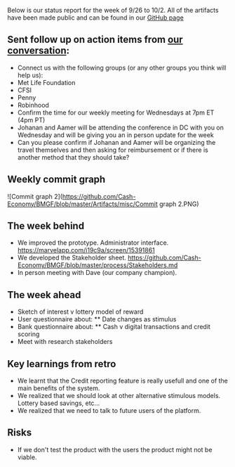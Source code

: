 Below is our status report for the week of 9/26 to 10/2. All of the artifacts have been made public and can be found in our [GitHub page](https://github.com/Cash-Economy/BMGF)

## Sent follow up on action items from [our conversation](https://github.com/Cash-Economy/BMGF/blob/master/research/External%20meeting%20log.md):

* Connect us with the following groups (or any other groups you think will help us):
 * Met Life Foundation
 * CFSI
 * Penny
 * Robinhood
* Confirm the time for our weekly meeting for Wednesdays at 7pm ET (4pm PT)
* Johanan and Aamer will be attending the conference in DC with you on Wednesday and will be giving you an in person update for the week
* Can you please confirm if Johanan and Aamer will be organizing the travel themselves and then asking for reimbursement or if there is another method that they should take?

## Weekly commit graph

![Commit graph 2](https://github.com/Cash-Economy/BMGF/blob/master/Artifacts/misc/Commit graph 2.PNG)


## The week behind

* We improved the prototype. Administrator interface. https://marvelapp.com/i19c9a/screen/15391861
* We developed the Stakeholder sheet. https://github.com/Cash-Economy/BMGF/blob/master/process/Stakeholders.md
* In person meeting with Dave (our company champion).

## The week ahead

* Sketch of interest v lottery model of reward
* User questionnaire about:
 ** Date changes as stimulus
* Bank questionnaire about:
 ** Cash v digital transactions and credit scoring
* Meet with research stakeholders

## Key learnings from retro

* We learnt that the Credit reporting feature is really usefull and one of the main benefits of the system.
* We realized that we should look at other alternative stimulous models. Lottery based savings, etc...
* We realized that we need to talk to future users of the platform.

## Risks

* If we don't test the product with the users the product might not be viable.
